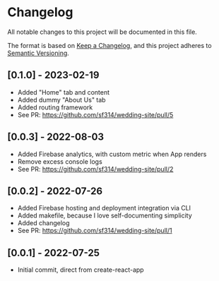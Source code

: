 # Changelog

All notable changes to this project will be documented in this file.

The format is based on [Keep a Changelog](https://keepachangelog.com/en/1.0.0/),
and this project adheres to [Semantic Versioning](https://semver.org/spec/v2.0.0.html).

## [0.1.0] - 2023-02-19
- Added "Home" tab and content
- Added dummy "About Us" tab
- Added routing framework
- See PR: https://github.com/sf314/wedding-site/pull/5

## [0.0.3] - 2022-08-03
- Added Firebase analytics, with custom metric when App renders
- Remove excess console logs
- See PR: https://github.com/sf314/wedding-site/pull/2

## [0.0.2] - 2022-07-26
- Added Firebase hosting and deployment integration via CLI
- Added makefile, because I love self-documenting simplicity
- Added changelog
- See PR: https://github.com/sf314/wedding-site/pull/1

## [0.0.1] - 2022-07-25
- Initial commit, direct from create-react-app
